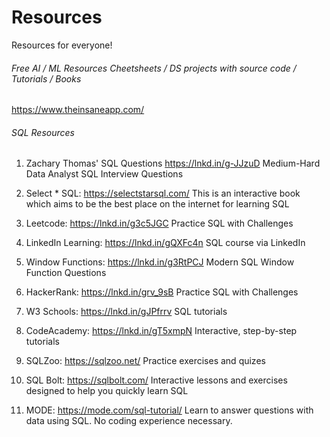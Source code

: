 # Resources

Resources for everyone!

###### Free AI / ML Resources Cheetsheets / DS projects with source code / Tutorials / Books
https://www.theinsaneapp.com/ 

###### SQL  Resources
1. Zachary Thomas' SQL Questions https://lnkd.in/g-JJzuD
Medium-Hard Data Analyst SQL Interview Questions

2. Select * SQL: https://selectstarsql.com/
This is an interactive book which aims to be the best place on the internet for learning SQL

3. Leetcode: https://lnkd.in/g3c5JGC
Practice SQL with Challenges

4. LinkedIn Learning: https://lnkd.in/gQXFc4n
SQL course via LinkedIn

5. Window Functions: https://lnkd.in/g3RtPCJ
Modern SQL Window Function Questions

6. HackerRank: https://lnkd.in/grv_9sB
Practice SQL with Challenges

7. W3 Schools: https://lnkd.in/gJPfrrv
SQL tutorials

8. CodeAcademy: https://lnkd.in/gT5xmpN
Interactive, step-by-step tutorials

9. SQLZoo: https://sqlzoo.net/
Practice exercises and quizes

10. SQL Bolt: https://sqlbolt.com/
Interactive lessons and exercises designed to help you quickly learn SQL

11. MODE: https://mode.com/sql-tutorial/ Learn to answer questions with data using SQL. No coding experience necessary.

